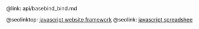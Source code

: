 @link: api/basebind_bind.md

@seolinktop: [javascript website framework](https://webix.com)
@seolink: [javascript spreadshee](https://webix.com/spreadsheet/)